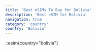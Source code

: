 ```yaml
---
title: 'Best eSIMs To Buy for Bolivia'
description: 'Best eSIM for Bolivia'
navigation: true
category: 'country'
country: 'Bolivia'
---
```


::esim{country="bolivia"}
